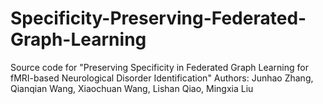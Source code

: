 # Specificity-Preserving-Federated-Graph-Learning

Source code for "Preserving Specificity in Federated Graph Learning for fMRI-based Neurological Disorder Identification"
Authors: Junhao Zhang, Qianqian Wang, Xiaochuan Wang, Lishan Qiao, Mingxia Liu
